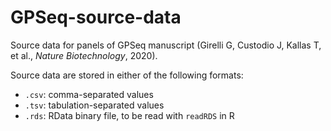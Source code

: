 # GPSeq-source-data

Source data for panels of GPSeq manuscript (Girelli G, Custodio J, Kallas T, et al., *Nature Biotechnology*, 2020).

Source data are stored in either of the following formats:

- `.csv`: comma-separated values
- `.tsv`: tabulation-separated values
- `.rds`: RData binary file, to be read with `readRDS` in R
